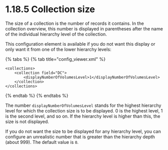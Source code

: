 # 1.18.5 Collection size

The size of a collection is the number of records it contains. In the collection overview, this number is displayed in parentheses after the name of the individual hierarchy level of the collection. 

This configuration element is available if you do not want this display or only want it from one of the lower hierarchy levels:

{% tabs %}
{% tab title="config\_viewer.xml" %}
```markup
<collections>
    <collection field="DC">
        <displayNumberOfVolumesLevel>1</displayNumberOfVolumesLevel>
    </collection>
</collections>
```
{% endtab %}
{% endtabs %}

The number `displayNumberOfVolumesLevel` stands for the highest hierarchy level for which the collection size is to be displayed. 0 is the highest level, 1 is the second level, and so on. If the hierarchy level is higher than this, the size is not displayed. 

If you do not want the size to be displayed for any hierarchy level, you can configure an unrealistic number that is greater than the hierarchy depth \(about 999\). The default value is `0`.

